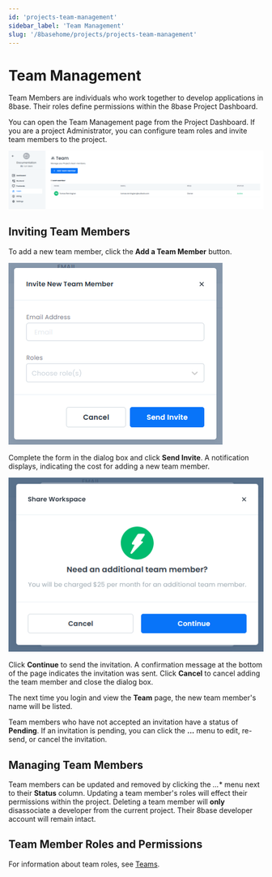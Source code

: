 ```yaml
---
id: 'projects-team-management'
sidebar_label: 'Team Management'
slug: '/8basehome/projects/projects-team-management'
---
```

# Team Management

Team Members are individuals who work together to develop applications in 8base. Their roles define permissions within the 8base Project Dashboard.

You can open the Team Management page from the Project Dashboard. If you are a project Administrator, you can configure team roles and invite team members to the project.

![Team](./_images/projects-project-ui-walkthrough-team.png)

## Inviting Team Members

To add a new team member, click the **Add a Team Member** button.

![Add Team Member](./_images/projects-project-ui-walkthrough-team-add-member.png)

Complete the form in the dialog box and click **Send Invite**. A notification displays, indicating the cost for adding a new team member.

![Team Member Notification](./_images/projects-project-ui-walkthrough-team-add-member-notification.png)

Click **Continue** to send the invitation. A confirmation message at the bottom of the page indicates the invitation was sent. Click **Cancel** to cancel adding the team member and close the dialog box.

The next time you login and view the **Team** page, the new team member's name will be listed. 

Team members who have not accepted an invitation have a status of **Pending**. If an invitation is pending, you can click the **...** menu to edit, re-send, or cancel the invitation. 

## Managing Team Members

Team members can be updated and removed by clicking the *...** menu next to their **Status** column. Updating a team member's roles will effect their permissions within the project. Deleting a team member will **only** disassociate a developer from the current project. Their 8base developer account will remain intact.

## Team Member Roles and Permissions

For information about team roles, see [Teams](../../backend/8base-console-teams.md).
